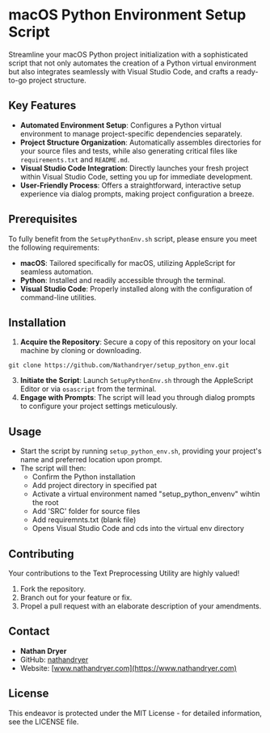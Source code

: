 # macOS Python Environment Setup Script

Streamline your macOS Python project initialization with a sophisticated script that not only automates the creation of a Python virtual environment but also integrates seamlessly with Visual Studio Code, and crafts a ready-to-go project structure.

## Key Features

- **Automated Environment Setup**: Configures a Python virtual environment to manage project-specific dependencies separately.
- **Project Structure Organization**: Automatically assembles directories for your source files and tests, while also generating critical files like `requirements.txt` and `README.md`.
- **Visual Studio Code Integration**: Directly launches your fresh project within Visual Studio Code, setting you up for immediate development.
- **User-Friendly Process**: Offers a straightforward, interactive setup experience via dialog prompts, making project configuration a breeze.

## Prerequisites

To fully benefit from the `SetupPythonEnv.sh` script, please ensure you meet the following requirements:

- **macOS**: Tailored specifically for macOS, utilizing AppleScript for seamless automation.
- **Python**: Installed and readily accessible through the terminal.
- **Visual Studio Code**: Properly installed along with the configuration of command-line utilities.

## Installation

1. **Acquire the Repository**: Secure a copy of this repository on your local machine by cloning or downloading.

```git clone https://github.com/Nathandryer/setup_python_env.git```

3. **Initiate the Script**: Launch `SetupPythonEnv.sh` through the AppleScript Editor or via `osascript` from the terminal.
4. **Engage with Prompts**: The script will lead you through dialog prompts to configure your project settings meticulously.

## Usage

- Start the script by running `setup_python_env.sh`, providing your project's name and preferred location upon prompt.
- The script will then:
   - Confirm the Python installation
   - Add project directory in specified pat
   - Activate a virtual environment named "setup_python_envenv" wihtin the root
   - Add 'SRC' folder for source files
   - Add requiremnts.txt (blank file)
   - Opens Visual Studio Code and cds into the virtual env directory

## Contributing

Your contributions to the Text Preprocessing Utility are highly valued!

1. Fork the repository.
2. Branch out for your feature or fix.
3. Propel a pull request with an elaborate description of your amendments.

## Contact  

- **Nathan Dryer**
- GitHub: [nathandryer](https://github.com/nathandryer)
- Website: [www.nathandryer.com](https://www.nathandryer.com)  

## License

This endeavor is protected under the MIT License - for detailed information, see the LICENSE file.
